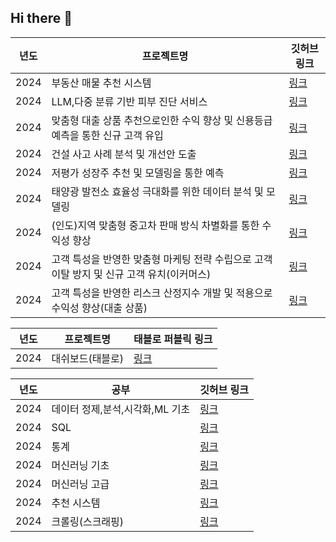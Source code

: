 ## Hi there 👋

<!--
**w00jji/w00jji** is a ✨ _special_ ✨ repository because its `README.md` (this file) appears on your GitHub profile.

Here are some ideas to get you started:

- 🔭 I’m currently working on ...
- 🌱 I’m currently learning ...
- 👯 I’m looking to collaborate on ...
- 🤔 I’m looking for help with ...
- 💬 Ask me about ...
- 📫 How to reach me: ...
- 😄 Pronouns: ...
- ⚡ Fun fact: ...
-->

| 년도 | 프로젝트명 | 깃허브 링크 |
|------|------------|-------------|
| 2024 | 부동산 매물 추천 시스템 | [링크](https://github.com/w00jji/-Real_Estate_Recommendation_System)|
| 2024 | LLM,다중 분류 기반 피부 진단 서비스 | [링크](https://github.com/w00jji/Skin_type_diagnosis) |
| 2024 | 맞춤형 대출 상품 추천으로인한 수익 향상 및 신용등급 예측을 통한 신규 고객 유입 | [링크](https://github.com/w00jji/Credit_score_pred) |
| 2024 | 건설 사고 사례 분석 및 개선안 도출 | [링크](https://github.com/w00jji/Construction_accident) | 
| 2024 | 저평가 성장주 추천 및 모델링을 통한 예측 | [링크](https://github.com/w00jji/stock_pred_ML) | 
| 2024 | 태양광 발전소 효율성 극대화를 위한 데이터 분석 및 모델링 | [링크](https://github.com/w00jji/Solar_power_output_prediction) | 
| 2024 | (인도)지역 맞춤형 중고차 판매 방식 차별화를 통한 수익성 향상| [링크](https://github.com/w00jji/Indian_cars) | 
| 2024 | 고객 특성을 반영한 맞춤형 마케팅 전략 수립으로 고객 이탈 방지 및 신규 고객 유치(이커머스)  | [링크](https://github.com/w00jji/e-commerce) | 
| 2024 |  고객 특성을 반영한 리스크 산정지수 개발 및 적용으로 수익성 향상(대출 상품)| [링크](https://github.com/w00jji/Loan_repayment) | 









 년도 | 프로젝트명 | 태블로 퍼블릭 링크 |
|------|------------|-------------|
| 2024 | 대쉬보드(태블로)  | [링크](https://public.tableau.com/app/profile/.73896753/vizzes) | 


 년도 | 공부 | 깃허브 링크 |
|------|------------|-------------|
| 2024 | 데이터 정제,분석,시각화,ML 기초  | [링크](https://github.com/w00jji/Data_Analysis_Basics) | 
| 2024 | SQL  | [링크](https://github.com/w00jji/MySQL_study) |
| 2024 | 통계  | [링크](https://github.com/w00jji/Statistics) | 
| 2024 | 머신러닝 기초  | [링크](https://github.com/w00jji/ML_Basic/tree/main) | 
| 2024 | 머신러닝 고급  | [링크](https://github.com/w00jji/ML_deepening) |
| 2024 | 추천 시스템 | [링크](https://github.com/w00jji/Recommendation_system_lr) |
| 2024 | 크롤링(스크래핑)  | [링크](https://github.com/w00jji/Scraping_learning) | 








